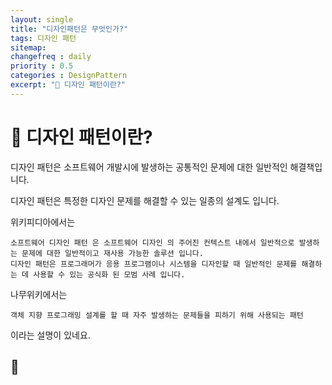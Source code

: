 ```yaml
---
layout: single
title: "디자인패턴은 무엇인가?"
tags: 디자인 패턴
sitemap:
changefreq : daily
priority : 0.5
categories : DesignPattern
excerpt: "📘 디자인 패턴이란?"
---
```


# 📘 디자인 패턴이란?
디자인 패턴은 소프트웨어 개발시에 발생하는 공통적인 문제에 대한 일반적인 해결책입니다.  

디자인 패턴은 특정한 디자인 문제를 해결할 수 있는 일종의 설계도 입니다.

위키피디아에서는 

```
소프트웨어 디자인 패턴 은 소프트웨어 디자인 의 주어진 컨텍스트 내에서 일반적으로 발생하는 문제에 대한 일반적이고 재사용 가능한 솔루션 입니다.  
디자인 패턴은 프로그래머가 응용 프로그램이나 시스템을 디자인할 때 일반적인 문제를 해결하는 데 사용할 수 있는 공식화 된 모범 사례 입니다.

```
나무위키에서는

```
객체 지향 프로그래밍 설계를 할 때 자주 발생하는 문제들을 피하기 위해 사용되는 패턴
```
이라는 설명이 있네요. 

## 📖 

